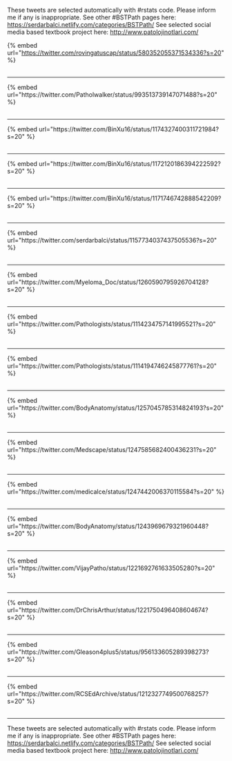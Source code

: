 

These tweets are selected automatically with #rstats code. Please inform me if any is inappropriate.
See other #BSTPath pages here: https://serdarbalci.netlify.com/categories/BSTPath/ 
See selected social media based textbook project here: http://www.patolojinotlari.com/

{% embed url="https://twitter.com/rovingatuscap/status/580352055371534336?s=20" %}<br>
<br>
<hr>
{% embed url="https://twitter.com/Patholwalker/status/993513739147071488?s=20" %}<br>
<br>
<hr>
{% embed url="https://twitter.com/BinXu16/status/1174327400311721984?s=20" %}<br>
<br>
<hr>
{% embed url="https://twitter.com/BinXu16/status/1172120186394222592?s=20" %}<br>
<br>
<hr>
{% embed url="https://twitter.com/BinXu16/status/1171746742888542209?s=20" %}<br>
<br>
<hr>
{% embed url="https://twitter.com/serdarbalci/status/1157734037437505536?s=20" %}<br>
<br>
<hr>
{% embed url="https://twitter.com/Myeloma_Doc/status/1260590795926704128?s=20" %}<br>
<br>
<hr>
{% embed url="https://twitter.com/Pathologists/status/1114234757141995521?s=20" %}<br>
<br>
<hr>
{% embed url="https://twitter.com/Pathologists/status/1114194746245877761?s=20" %}<br>
<br>
<hr>
{% embed url="https://twitter.com/BodyAnatomy/status/1257045785314824193?s=20" %}<br>
<br>
<hr>
{% embed url="https://twitter.com/Medscape/status/1247585682400436231?s=20" %}<br>
<br>
<hr>
{% embed url="https://twitter.com/medicalce/status/1247442006370115584?s=20" %}<br>
<br>
<hr>
{% embed url="https://twitter.com/BodyAnatomy/status/1243969679321960448?s=20" %}<br>
<br>
<hr>
{% embed url="https://twitter.com/VijayPatho/status/1221692761633505280?s=20" %}<br>
<br>
<hr>
{% embed url="https://twitter.com/DrChrisArthur/status/1221750496408604674?s=20" %}<br>
<br>
<hr>
{% embed url="https://twitter.com/Gleason4plus5/status/956133605289398273?s=20" %}<br>
<br>
<hr>
{% embed url="https://twitter.com/RCSEdArchive/status/1212327749500768257?s=20" %}<br>
<br>
<hr>


These tweets are selected automatically with #rstats code. Please inform me if any is inappropriate.
See other #BSTPath pages here: https://serdarbalci.netlify.com/categories/BSTPath/ 
See selected social media based textbook project here: http://www.patolojinotlari.com/
